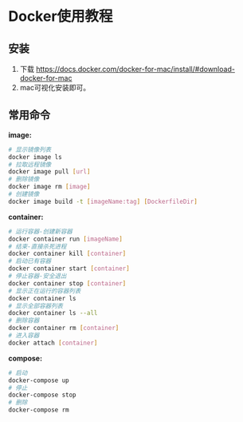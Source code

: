 # Docker使用教程



## 安装

1. 下载 https://docs.docker.com/docker-for-mac/install/#download-docker-for-mac
2. mac可视化安装即可。



## 常用命令

**image:**

```bash
# 显示镜像列表
docker image ls
# 拉取远程镜像
docker image pull [url]
# 删除镜像
docker image rm [image]
# 创建镜像
docker image build -t [imageName:tag] [DockerfileDir]
```

**container:**

```bash
# 运行容器-创建新容器
docker container run [imageName]
# 结束-直接杀死进程
docker container kill [container]
# 启动已有容器
docker container start [container]
# 停止容器-安全退出
docker container stop [container]
# 显示正在运行的容器列表
docker container ls
# 显示全部容器列表
docker container ls --all
# 删除容器
docker container rm [container]
# 进入容器
docker attach [container]
```

**compose:**

```bash
# 启动
docker-compose up
# 停止
docker-compose stop
# 删除
docker-compose rm
```

